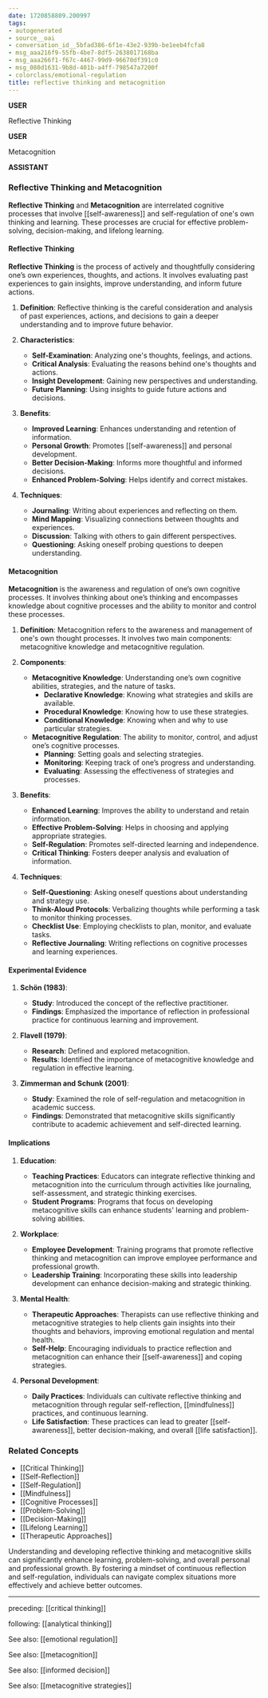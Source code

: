```yaml
---
date: 1720858809.200997
tags:
- autogenerated
- source__oai
- conversation_id__5bfad386-6f1e-43e2-939b-be1eeb4fcfa8
- msg_aaa216f9-55fb-4be7-8df5-2638017168ba
- msg_aaa266f1-f67c-4467-99d9-96670df391c0
- msg_080d1631-9b8d-401b-a4ff-798547a7200f
- colorclass/emotional-regulation
title: reflective thinking and metacognition
---
```


**USER**

Reflective Thinking


**USER**

Metacognition


**ASSISTANT**

### Reflective Thinking and Metacognition

**Reflective Thinking** and **Metacognition** are interrelated cognitive processes that involve [[self-awareness]] and self-regulation of one's own thinking and learning. These processes are crucial for effective problem-solving, decision-making, and lifelong learning.

#### Reflective Thinking

**Reflective Thinking** is the process of actively and thoughtfully considering one’s own experiences, thoughts, and actions. It involves evaluating past experiences to gain insights, improve understanding, and inform future actions.

1. **Definition**:
   Reflective thinking is the careful consideration and analysis of past experiences, actions, and decisions to gain a deeper understanding and to improve future behavior.

2. **Characteristics**:
   - **Self-Examination**: Analyzing one's thoughts, feelings, and actions.
   - **Critical Analysis**: Evaluating the reasons behind one's thoughts and actions.
   - **Insight Development**: Gaining new perspectives and understanding.
   - **Future Planning**: Using insights to guide future actions and decisions.

3. **Benefits**:
   - **Improved Learning**: Enhances understanding and retention of information.
   - **Personal Growth**: Promotes [[self-awareness]] and personal development.
   - **Better Decision-Making**: Informs more thoughtful and informed decisions.
   - **Enhanced Problem-Solving**: Helps identify and correct mistakes.

4. **Techniques**:
   - **Journaling**: Writing about experiences and reflecting on them.
   - **Mind Mapping**: Visualizing connections between thoughts and experiences.
   - **Discussion**: Talking with others to gain different perspectives.
   - **Questioning**: Asking oneself probing questions to deepen understanding.

#### Metacognition

**Metacognition** is the awareness and regulation of one’s own cognitive processes. It involves thinking about one’s thinking and encompasses knowledge about cognitive processes and the ability to monitor and control these processes.

1. **Definition**:
   Metacognition refers to the awareness and management of one's own thought processes. It involves two main components: metacognitive knowledge and metacognitive regulation.

2. **Components**:
   - **Metacognitive Knowledge**: Understanding one’s own cognitive abilities, strategies, and the nature of tasks.
     - **Declarative Knowledge**: Knowing what strategies and skills are available.
     - **Procedural Knowledge**: Knowing how to use these strategies.
     - **Conditional Knowledge**: Knowing when and why to use particular strategies.
   - **Metacognitive Regulation**: The ability to monitor, control, and adjust one’s cognitive processes.
     - **Planning**: Setting goals and selecting strategies.
     - **Monitoring**: Keeping track of one’s progress and understanding.
     - **Evaluating**: Assessing the effectiveness of strategies and processes.

3. **Benefits**:
   - **Enhanced Learning**: Improves the ability to understand and retain information.
   - **Effective Problem-Solving**: Helps in choosing and applying appropriate strategies.
   - **Self-Regulation**: Promotes self-directed learning and independence.
   - **Critical Thinking**: Fosters deeper analysis and evaluation of information.

4. **Techniques**:
   - **Self-Questioning**: Asking oneself questions about understanding and strategy use.
   - **Think-Aloud Protocols**: Verbalizing thoughts while performing a task to monitor thinking processes.
   - **Checklist Use**: Employing checklists to plan, monitor, and evaluate tasks.
   - **Reflective Journaling**: Writing reflections on cognitive processes and learning experiences.

#### Experimental Evidence

1. **Schön (1983)**:
   - **Study**: Introduced the concept of the reflective practitioner.
   - **Findings**: Emphasized the importance of reflection in professional practice for continuous learning and improvement.

2. **Flavell (1979)**:
   - **Research**: Defined and explored metacognition.
   - **Results**: Identified the importance of metacognitive knowledge and regulation in effective learning.

3. **Zimmerman and Schunk (2001)**:
   - **Study**: Examined the role of self-regulation and metacognition in academic success.
   - **Findings**: Demonstrated that metacognitive skills significantly contribute to academic achievement and self-directed learning.

#### Implications

1. **Education**:
   - **Teaching Practices**: Educators can integrate reflective thinking and metacognition into the curriculum through activities like journaling, self-assessment, and strategic thinking exercises.
   - **Student Programs**: Programs that focus on developing metacognitive skills can enhance students' learning and problem-solving abilities.

2. **Workplace**:
   - **Employee Development**: Training programs that promote reflective thinking and metacognition can improve employee performance and professional growth.
   - **Leadership Training**: Incorporating these skills into leadership development can enhance decision-making and strategic thinking.

3. **Mental Health**:
   - **Therapeutic Approaches**: Therapists can use reflective thinking and metacognitive strategies to help clients gain insights into their thoughts and behaviors, improving emotional regulation and mental health.
   - **Self-Help**: Encouraging individuals to practice reflection and metacognition can enhance their [[self-awareness]] and coping strategies.

4. **Personal Development**:
   - **Daily Practices**: Individuals can cultivate reflective thinking and metacognition through regular self-reflection, [[mindfulness]] practices, and continuous learning.
   - **Life Satisfaction**: These practices can lead to greater [[self-awareness]], better decision-making, and overall [[life satisfaction]].

### Related Concepts

- [[Critical Thinking]]
- [[Self-Reflection]]
- [[Self-Regulation]]
- [[Mindfulness]]
- [[Cognitive Processes]]
- [[Problem-Solving]]
- [[Decision-Making]]
- [[Lifelong Learning]]
- [[Therapeutic Approaches]]

Understanding and developing reflective thinking and metacognitive skills can significantly enhance learning, problem-solving, and overall personal and professional growth. By fostering a mindset of continuous reflection and self-regulation, individuals can navigate complex situations more effectively and achieve better outcomes.


---

preceding: [[critical thinking]]  


following: [[analytical thinking]]

See also: [[emotional regulation]]


See also: [[metacognition]]


See also: [[informed decision]]


See also: [[metacognitive strategies]]